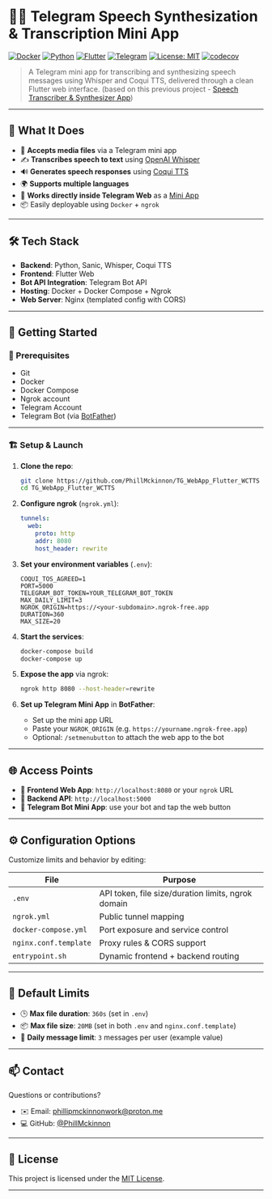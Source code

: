 # 🤖🧠 Telegram Speech Synthesization & Transcription Mini App

[![Docker](https://img.shields.io/badge/docker-compose-blue?logo=docker)](https://docs.docker.com/compose/)
[![Python](https://img.shields.io/badge/python-3.10+-blue.svg?logo=python)](https://www.python.org/)
[![Flutter](https://img.shields.io/badge/flutter-ui-blue?logo=flutter)](https://flutter.dev/)
[![Telegram](https://img.shields.io/badge/telegram-bot-blue?logo=telegram)](https://core.telegram.org/bots)
[![License: MIT](https://img.shields.io/badge/license-MIT-green.svg)](https://opensource.org/licenses/MIT)
[![codecov](https://codecov.io/gh/PhillMckinnon/TG_WebApp_Flutter_WCTTS/graph/badge.svg?token=EYU0NWND8A)](https://codecov.io/gh/PhillMckinnon/TG_WebApp_Flutter_WCTTS)

> A Telegram mini app for transcribing and synthesizing speech messages using Whisper and Coqui TTS, delivered through a clean Flutter web interface.
> (based on this previous project - [Speech Transcriber & Synthesizer App](https://github.com/PhillMckinnon/Flutter_Python_Speech_App))

---

## 🎯 What It Does

* 🎤 **Accepts media files** via a Telegram mini app
* ✍️ **Transcribes speech to text** using [OpenAI Whisper](https://github.com/openai/whisper)
* 🔊 **Generates speech responses** using [Coqui TTS](https://github.com/coqui-ai/TTS)
* 🌍 **Supports multiple languages**
* 💬 **Works directly inside Telegram Web** as a [Mini App](https://core.telegram.org/bots/webapps)
* 📦 Easily deployable using `Docker` + `ngrok`

---

## 🛠️ Tech Stack

* **Backend**: Python, Sanic, Whisper, Coqui TTS
* **Frontend**: Flutter Web
* **Bot API Integration**: Telegram Bot API
* **Hosting**: Docker + Docker Compose + Ngrok
* **Web Server**: Nginx (templated config with CORS)

---

## 🚀 Getting Started

### 🔧 Prerequisites

* Git
* Docker
* Docker Compose
* Ngrok account
* Telegram Account
* Telegram Bot (via [BotFather](https://t.me/botfather))

---

### 🏗️ Setup & Launch

1. **Clone the repo**:

   ```bash
   git clone https://github.com/PhillMckinnon/TG_WebApp_Flutter_WCTTS
   cd TG_WebApp_Flutter_WCTTS
   ```

2. **Configure ngrok** (`ngrok.yml`):

   ```yaml
   tunnels:
     web:
       proto: http
       addr: 8080
       host_header: rewrite
   ```

3. **Set your environment variables** (`.env`):

   ```env
   COQUI_TOS_AGREED=1
   PORT=5000
   TELEGRAM_BOT_TOKEN=YOUR_TELEGRAM_BOT_TOKEN
   MAX_DAILY_LIMIT=3
   NGROK_ORIGIN=https://<your-subdomain>.ngrok-free.app
   DURATION=360
   MAX_SIZE=20
   ```

4. **Start the services**:

   ```bash
   docker-compose build
   docker-compose up
   ```

5. **Expose the app** via ngrok:

   ```bash
   ngrok http 8080 --host-header=rewrite
   ```

6. **Set up Telegram Mini App** in **BotFather**:

   * Set up the mini app URL
   * Paste your `NGROK_ORIGIN` (e.g. `https://yourname.ngrok-free.app`)
   * Optional: `/setmenubutton` to attach the web app to the bot

---

## 🌐 Access Points

* 🎯 **Frontend Web App**: `http://localhost:8080` or your `ngrok` URL
* 🧠 **Backend API**: `http://localhost:5000`
* 🤖 **Telegram Bot Mini App**: use your bot and tap the web button

---

## ⚙️ Configuration Options

Customize limits and behavior by editing:

| File                  | Purpose                                            |
| --------------------- | -------------------------------------------------- |
| `.env`                | API token, file size/duration limits, ngrok domain |
| `ngrok.yml`           | Public tunnel mapping                              |
| `docker-compose.yml`  | Port exposure and service control                  |
| `nginx.conf.template` | Proxy rules & CORS support                         |
| `entrypoint.sh`       | Dynamic frontend + backend routing                 |

---

## 📐 Default Limits

* 🕒 **Max file duration**: `360s` (set in `.env`)
* 📦 **Max file size**: `20MB` (set in both `.env` and `nginx.conf.template`)
* 🔁 **Daily message limit**: `3` messages per user (example value)

---

## 📫 Contact

Questions or contributions?

* ✉️ Email: [phillipmckinnonwork@proton.me](mailto:phillipmckinnonwork@proton.me)
* 💻 GitHub: [@PhillMckinnon](https://github.com/PhillMckinnon)

---

## 📝 License

This project is licensed under the [MIT License](https://opensource.org/licenses/MIT).

---
